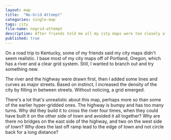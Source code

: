 ```yaml
---
layout: map
title:  "No-Grid Attempt"
categories: single-map
tags: city
file-name: nogrid-attempt
description: After friends told me all my city maps were too closely aligned to a grid, I tried to make one that wasn't.
published: true
---
```


On a road trip to Kentucky, some of my friends said my city maps didn't seem realistic.
I base most of my city maps off of Portland, Oregon, which has a river and a clear grid system.
Still, I wanted to branch out and try something new.

The river and the highway were drawn first, then I added some lines and curves as major streets.
Based on instinct, I increased the density of the city by filling in between streets.
Without noticing, a grid emerged.

There's a lot that's unrealistic about this map, perhaps more so than some of the earlier hyper-gridded ones.
The highway is bumpy and has too many turns.
Why did they build it to cross the river four times, when they could have built it on the other side of town and avoided it all together?
Why are there no bridges on the east side of the highway, and two on the west side of town?
Why does the last off ramp lead to the edge of town and not circle back for a long distance?
